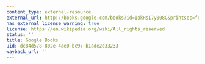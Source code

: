 ```yaml
---
content_type: external-resource
external_url: http://books.google.com/books?id=IokHsI7y008C&printsec=frontcover
has_external_license_warning: true
license: https://en.wikipedia.org/wiki/All_rights_reserved
status: ''
title: Google Books
uid: dc84d578-802e-4ae0-bc97-b1ade2e33233
wayback_url: ''
---
```


